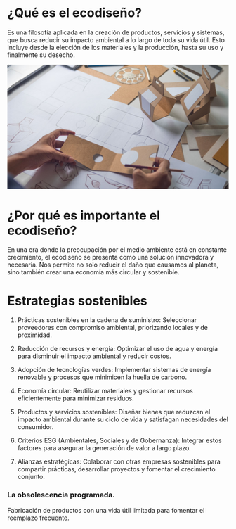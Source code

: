 # ¿Qué es el ecodiseño?
Es una filosofía aplicada en la creación de productos, servicios y sistemas, que busca reducir su impacto ambiental a lo largo de toda su vida útil. Esto incluye desde la elección de los materiales y la producción, hasta su uso y finalmente su desecho. 

![Ecodiseño](img/Ecodiseno-4.jpg)

# ¿Por qué es importante el ecodiseño?

En una era donde la preocupación por el medio ambiente está en constante crecimiento, el ecodiseño se presenta como una solución innovadora y necesaria. Nos permite no solo reducir el daño que causamos al planeta, sino también crear una economía más circular y sostenible. 

# Estrategias sostenibles
1. Prácticas sostenibles en la cadena de suministro: Seleccionar proveedores con compromiso ambiental, priorizando locales y de proximidad.

2. Reducción de recursos y energía: Optimizar el uso de agua y energía para disminuir el impacto ambiental y reducir costos.

3. Adopción de tecnologías verdes: Implementar sistemas de energía renovable y procesos que minimicen la huella de carbono.

4. Economía circular: Reutilizar materiales y gestionar recursos eficientemente para minimizar residuos.

5. Productos y servicios sostenibles: Diseñar bienes que reduzcan el impacto ambiental durante su ciclo de vida y satisfagan necesidades del consumidor.

6. Criterios ESG (Ambientales, Sociales y de Gobernanza): Integrar estos factores para asegurar la generación de valor a largo plazo.

7. Alianzas estratégicas: Colaborar con otras empresas sostenibles para compartir prácticas, desarrollar proyectos y fomentar el crecimiento conjunto.

### La obsolescencia programada.

Fabricación de productos con una vida útil limitada para fomentar el reemplazo frecuente.
